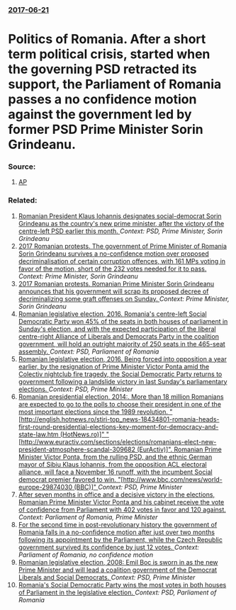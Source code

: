 ### [2017-06-21](/news/2017/06/21/index.md)

# Politics of Romania. After a short term political crisis, started when the governing PSD retracted its support, the Parliament of Romania passes a no confidence motion against the government led by former PSD Prime Minister Sorin Grindeanu. 




### Source:

1. [AP](http://hosted.ap.org/dynamic/stories/E/EU_ROMANIA_POLITICS?SITE=AP&SECTION=HOME&TEMPLATE=DEFAULT)

### Related:

1. [Romanian President Klaus Iohannis designates social-democrat Sorin Grindeanu as the country's new prime minister, after the victory of the centre-left PSD earlier this month. ](/news/2016/12/30/romanian-president-klaus-iohannis-designates-social-democrat-sorin-grindeanu-as-the-country-s-new-prime-minister-after-the-victory-of-the-c.md) _Context: PSD, Prime Minister, Sorin Grindeanu_
2. [2017 Romanian protests. The government of Prime Minister of Romania Sorin Grindeanu survives a no-confidence motion over proposed decriminalisation of certain corruption offences, with 161 MPs voting in favor of the motion, short of the 232 votes needed for it to pass. ](/news/2017/02/8/2017-romanian-protests-the-government-of-prime-minister-of-romania-sorin-grindeanu-survives-a-no-confidence-motion-over-proposed-decriminal.md) _Context: Prime Minister, Sorin Grindeanu_
3. [2017 Romanian protests. Romanian Prime Minister Sorin Grindeanu announces that his government will scrap its proposed decree of decriminalizing some graft offenses on Sunday. ](/news/2017/02/4/2017-romanian-protests-romanian-prime-minister-sorin-grindeanu-announces-that-his-government-will-scrap-its-proposed-decree-of-decriminaliz.md) _Context: Prime Minister, Sorin Grindeanu_
4. [Romanian legislative election, 2016. Romania's centre-left Social Democratic Party won 45% of the seats in both houses of parliament in Sunday's election, and with the expected participation of the liberal centre-right Alliance of Liberals and Democrats Party in the coalition government, will hold an outright majority of 250 seats in the 465-seat assembly. ](/news/2016/12/15/romanian-legislative-election-2016-romania-s-centre-left-social-democratic-party-won-45-of-the-seats-in-both-houses-of-parliament-in-sund.md) _Context: PSD, Parliament of Romania_
5. [Romanian legislative election, 2016. Being forced into opposition a year earlier, by the resignation of Prime Minister Victor Ponta amid the Colectiv nightclub fire tragedy, the Social Democratic Party returns to government following a landslide victory in last Sunday's parliamentary elections. ](/news/2016/12/12/romanian-legislative-election-2016-being-forced-into-opposition-a-year-earlier-by-the-resignation-of-prime-minister-victor-ponta-amid-the.md) _Context: PSD, Prime Minister_
6. [Romanian presidential election, 2014:. More than 18 million Romanians are expected to go to the polls to choose their president in one of the most important elections since the 1989 revolution. "[http://english.hotnews.ro/stiri-top_news-18434801-romania-heads-first-round-presidential-elections-key-moment-for-democracy-and-state-law.htm (HotNews.ro)]" "[http://www.euractiv.com/sections/elections/romanians-elect-new-president-atmosphere-scandal-309682 (EurActiv)]". Romanian Prime Minister Victor Ponta, from the rulling PSD, and the ethnic German mayor of Sibiu Klaus Iohannis, from the opposition ACL electoral alliance, will face a November 16 runoff, with the incumbent Social democrat premier favored to win. "[http://www.bbc.com/news/world-europe-29874030 (BBC)]" ](/news/2014/11/2/romanian-presidential-election-2014-more-than-18-million-romanians-are-expected-to-go-to-the-polls-to-choose-their-president-in-one-of-th.md) _Context: PSD, Prime Minister_
7. [After seven months in office and a decisive victory in the elections, Romanian Prime Minister Victor Ponta and his cabinet receive the vote of confidence from Parliament with 402 votes in favor and 120 against. ](/news/2012/12/21/after-seven-months-in-office-and-a-decisive-victory-in-the-elections-romanian-prime-minister-victor-ponta-and-his-cabinet-receive-the-vote.md) _Context: Parliament of Romania, Prime Minister_
8. [For the second time in post-revolutionary history the government of Romania falls in a no-confidence motion after just over two months following its appointment by the Parliament, while the Czech Republic government survived its confidence by just 12 votes. ](/news/2012/04/27/for-the-second-time-in-post-revolutionary-history-the-government-of-romania-falls-in-a-no-confidence-motion-after-just-over-two-months-follo.md) _Context: Parliament of Romania, no confidence motion_
9. [ Romanian legislative election, 2008: Emil Boc is sworn in as the new Prime Minister and will lead a coalition government of the Democrat Liberals and Social Democrats. ](/news/2008/12/22/romanian-legislative-election-2008-emil-boc-is-sworn-in-as-the-new-prime-minister-and-will-lead-a-coalition-government-of-the-democrat-li.md) _Context: PSD, Prime Minister_
10. [ Romania's Social Democratic Party wins the most votes in both houses of Parliament in the legislative election. ](/news/2008/11/30/romania-s-social-democratic-party-wins-the-most-votes-in-both-houses-of-parliament-in-the-legislative-election.md) _Context: PSD, Parliament of Romania_
